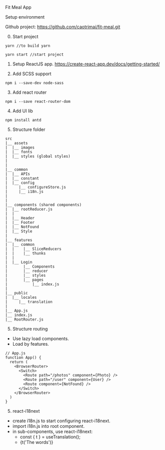 Fit Meal App

Setup environment

Github project: https://github.com/caotrimai/fit-meal.git

0. Start project
```
yarn //to build yarn

yarn start //start project
```

1. Setup ReactJS app.
https://create-react-app.dev/docs/getting-started/

2. Add SCSS support
```
npm i --save-dev node-sass
```

3. Add react router
```
npm i --save react-router-dom
```

4. Add UI lib
```
npm install antd
```

5. Structure folder
```
src
|__ assets
|  |__ images
|  |__ fonts
|  |__ styles (global styles) 
|
|
|__ common
|  |__ APIs
|  |__ constant
|  |__ config
|  	  |__ configureStore.js
|  	  |__ i18n.js
|  
|
|__ components (shared components)
|  |__ rootReducer.js
|  |
|  |__ Header
|  |__ Footer
|  |__ NotFound
|  |__ Style
|
|__ features
|  |__ common
|  |  	|__ SliceReducers
|  |  	|__ thunks
|  |		
|  |__ Login
|    	|__ Components
|    	|__ reducer
|    	|__ styles
|    	|__ pages
|    		|__ index.js
|
|__ public
|  |__ locales
|  	  |__ translation
|
|__ App.js
|__ index.js
|__ RootRouter.js
```

5. Structure routing
- Use lazy load components.
- Load by features.
```
// App.js
function App() {
  return (
    <BrowserRouter>
      <Switch>
        <Route path="/photos" component={Photo} />
        <Route path="/user" component={User} />
        <Route component={NotFound} />
      </Switch>
    </BrowserRouter>
  )
}
```

5. react-i18next
- create i18n.js to start configuring react-i18next.
- import i18n.js into root component.
- in sub-components, use react-i18next:
  + const { t } = useTranslation();
  + {t('The words')}
